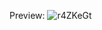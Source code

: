 Preview:
![r4ZKeGt](https://user-images.githubusercontent.com/74585097/212487736-93b6d99c-827d-444c-98aa-a35e76d7424b.png)
